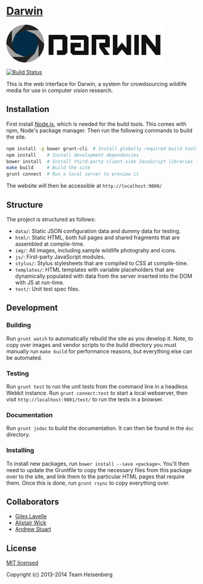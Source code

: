 # [Darwin](http://darwinapp.co/)

![Logo](https://raw.githubusercontent.com/felina/web/master/img/shutter.png "Darwin logo")

[![Build Status](https://travis-ci.org/felina/web.png?branch=master)](https://travis-ci.org/felina/web)



This is the web interface for Darwin, a system for crowdsourcing wildlife media for use in computer vision research.

## Installation

First install [Node.js](http://nodejs.org/), which is needed for the build tools. This comes with npm, Node's package manager. Then run the following commands to build the site.

```bash
npm install -g bower grunt-cli  # Install globally required build tools
npm install    # Install development dependencies
bower install  # Install third-party client-side JavaScript libraries like jQuery
make build     # Build the site
grunt connect  # Run a local server to preview it
```

The website will then be accessible at `http://localhost:9000/`

## Structure

The project is structured as follows:

- `data/`: Static JSON configuration data and dummy data for testing.
- `html/`:  Static HTML, both full pages and shared fragments that are assembled at compile-time.
- `img/`: All images, including sample wildlife photograhy and icons.
- `js/`: First-party JavaScript modules.
- `stylus/`: Stylus stylesheets that are compiled to CSS at compile-time.
- `templates/`: HTML templates with variable placeholders that are dynamically populated with data from the server inserted into the DOM with JS at run-time.
- `test/`: Unit test spec files.

## Development

### Building

Run `grunt watch` to automatically rebuild the site as you develop it. Note, to copy over images and vendor scripts to the build directory you must manually run `make build` for performance reasons, but everything else can be automated.

### Testing

Run `grunt test` to run the unit tests from the command line in a headless Webkit instance.
Run `grunt connect:test` to start a local webserver, then visit `http://localhost:9001/test/` to run the tests in a browser.

### Documentation

Run `grunt jsdoc` to build the documentation. It can then be found in the `doc` directory.

### Installing

To install new packages, run `bower install --save <package>`. You'll then need to update the Gruntfile to copy the necessary files from this package over to the site, and link them to the particular HTML pages that require them. Once this is done, run `grunt rsync` to copy everything over.

## Collaborators

- [Giles Lavelle](https://github.com/lavelle)
- [Alistair Wick](https://github.com/Wacov)
- [Andrew Stuart](https://github.com/narayn60)

## License

[MIT licensed](https://github.com/felina/web/blob/master/LICENSE)

Copyright (c) 2013-2014 Team Heisenberg
